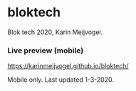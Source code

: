 # bloktech
Blok tech 2020, Karin Meijvogel.

### Live preview (mobile)
https://karinmeijvogel.github.io/bloktech/

Mobile only. Last updated 1-3-2020.

